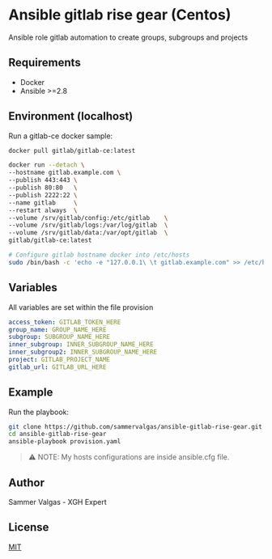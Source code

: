 Ansible gitlab rise gear (Centos)
=================
Ansible role gitlab automation to create groups, subgroups and projects

Requirements
----------------
* Docker 
* Ansible >=2.8

Environment (localhost)
----------------

Run a gitlab-ce docker sample: 
```bash
docker pull gitlab/gitlab-ce:latest

docker run --detach \
--hostname gitlab.example.com \
--publish 443:443 \
--publish 80:80   \
--publish 2222:22 \
--name gitlab     \
--restart always  \
--volume /srv/gitlab/config:/etc/gitlab    \
--volume /srv/gitlab/logs:/var/log/gitlab  \
--volume /srv/gitlab/data:/var/opt/gitlab  \
gitlab/gitlab-ce:latest

# Configure gitlab hostname docker into /etc/hosts
sudo /bin/bash -c 'echo -e "127.0.0.1\ \t gitlab.example.com" >> /etc/hosts'

```
Variables
--------------------

All variables are set within the file provision

```yaml
access_token: GITLAB_TOKEN_HERE
group_name: GROUP_NAME_HERE
subgroup: SUBGROUP_NAME_HERE
inner_subgroup: INNER_SUBGROUP_NAME_HERE
inner_subgroup2: INNER_SUBGROUP_NAME_HERE
project: GITLAB_PROJECT_NAME
gitlab_url: GITLAB_URL_HERE
```

Example
---------------------

Run the playbook:

```bash
git clone https://github.com/sammervalgas/ansible-gitlab-rise-gear.git
cd ansible-gitlab-rise-gear
ansible-playbook provision.yaml
```
> :warning: NOTE: My hosts configurations are inside ansible.cfg file.

Author
---------------------
Sammer Valgas - XGH Expert

License
---------------------
[MIT]()
